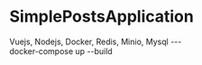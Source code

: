 # SimplePostsApplication
Vuejs, Nodejs, Docker, Redis, Minio, Mysql
---<br>
docker-compose up --build
